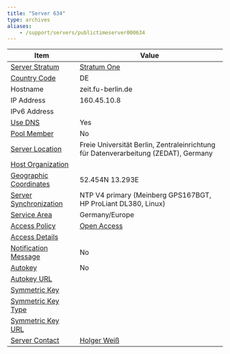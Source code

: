 ```yaml
---
title: "Server 634"
type: archives
aliases:
    - /support/servers/publictimeserver000634
---
```


| Item | Value |
| ----- | ----- |
| [Server Stratum](/support/servers/serverstratum) | [Stratum One](/support/servers/stratumonetimeservers) |
| [Country Code](/support/servers/countrycode) | DE |
| Hostname |  zeit.fu-berlin.de |
| IP Address |  160.45.10.8 |
| IPv6 Address | |
| [Use DNS](/support/servers/usedns) | Yes |
| [Pool Member](/support/servers/poolmember) | No |
| [Server Location](/support/servers/serverlocation) |  Freie Universität Berlin, Zentraleinrichtung für Datenverarbeitung (ZEDAT), Germany |
| [Host Organization](/support/servers/hostorganization) | |
| [ Geographic Coordinates](/support/servers/geographiccoordinates) |  52.454N 13.293E |
| [Server Synchronization](/support/servers/serversynchronization) |  NTP V4 primary (Meinberg GPS167BGT, HP ProLiant DL380, Linux) |
| [Service Area](/support/servers/servicearea) |  Germany/Europe |
| [Access Policy](/support/servers/accesspolicy) | [Open Access](/support/servers/openaccess) |
| [Access Details](/support/servers/accessdetails) |  |
| [Notification Message](/support/servers/notificationmessage) | No |
| [Autokey](/support/servers/autokey) | No |
| [Autokey URL](/support/servers/autokeyurl) | |
| [Symmetric Key](/support/servers/symmetrickey) |  |
| [Symmetric Key Type](/support/servers/symmetrickeytype) | |
| [Symmetric Key URL](/support/servers/symmetrickeyurl) | |
| [Server Contact](/support/servers/servercontact) | [Holger Weiß](mailto:zeit@fu-berlin.de) |
